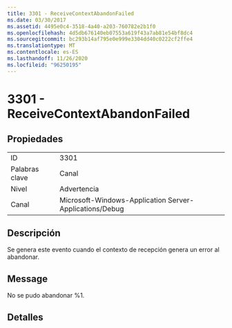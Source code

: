 ```yaml
---
title: 3301 - ReceiveContextAbandonFailed
ms.date: 03/30/2017
ms.assetid: 4495e0c4-3518-4a40-a203-760782e2b1f0
ms.openlocfilehash: 4d5db676140eb07553a619f43a7ab81e54bf8dc4
ms.sourcegitcommit: bc293b14af795e0e999e3304dd40c0222cf2ffe4
ms.translationtype: MT
ms.contentlocale: es-ES
ms.lasthandoff: 11/26/2020
ms.locfileid: "96250195"
---
```

# <a name="3301---receivecontextabandonfailed"></a>3301 - ReceiveContextAbandonFailed

## <a name="properties"></a>Propiedades  
  
|||  
|-|-|  
|ID|3301|  
|Palabras clave|Canal|  
|Nivel|Advertencia|  
|Canal|Microsoft-Windows-Application Server-Applications/Debug|  
  
## <a name="description"></a>Descripción  

 Se genera este evento cuando el contexto de recepción genera un error al abandonar.  
  
## <a name="message"></a>Message  

 No se pudo abandonar %1.  
  
## <a name="details"></a>Detalles
